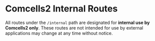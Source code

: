 # Comcells2 Internal Routes

All routes under the `/internal` path are designated for **internal use by Comcells2 only**. These routes are not intended for use by external applications may change at any time without notice.
